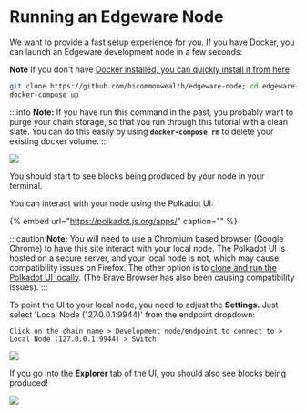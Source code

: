 # Running an Edgeware Node

We want to provide a fast setup experience for you. If you have Docker, you can launch an Edgeware development node in a few seconds:

**Note** If you don't have [Docker installed, you can quickly install it from here](https://docs.docker.com/get-docker/)

```bash
git clone https://github.com/hicommonwealth/edgeware-node; cd edgeware-node/docker;
docker-compose up
```

:::info
**Note:** If you have run this command in the past, you probably want to purge your chain storage, so that you run through this tutorial with a clean slate. You can do this easily by using **`docker-compose rm`** to delete your existing docker volume.
:::

![](https://user-images.githubusercontent.com/32852637/111100462-38007800-851e-11eb-887e-b35da08c8e70.png)

You should start to see blocks being produced by your node in your terminal.

You can interact with your node using the Polkadot UI:

{% embed url="https://polkadot.js.org/apps/" caption="" %}

:::caution
**Note:** You will need to use a Chromium based browser \(Google Chrome\) to have this site interact with your local node. The Polkadot UI is hosted on a secure server, and your local node is not, which may cause compatibility issues on Firefox. The other option is to [clone and run the Polkadot UI locally](https://github.com/polkadot-js/apps). \(The Brave Browser has also been causing compatibility issues\).
:::

To point the UI to your local node, you need to adjust the **Settings.** Just select 'Local Node \(127.0.0.1:9944\)' from the endpoint dropdown:

```text
Click on the chain name > Development node/endpoint to connect to > Local Node (127.0.0.1:9944) > Switch
```

![](https://user-images.githubusercontent.com/32852637/111102434-75670480-8522-11eb-9d23-e0f651e30fc9.png)

If you go into the **Explorer** tab of the UI, you should also see blocks being produced!

![](https://user-images.githubusercontent.com/32852637/111102554-beb75400-8522-11eb-90d4-d17ab54faff8.png)
